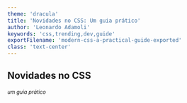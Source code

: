 ```yaml
---
theme: 'dracula'
title: 'Novidades no CSS: Um guia prático'
author: 'Leonardo Adamoli'
keywords: 'css,trending,dev,guide'
exportFilename: 'modern-css-a-practical-guide-exported'
class: 'text-center'
---
```


<section>
  <h1 class="font-bold !text-white" v-motion-slide-right>
    Novidades no CSS
  </h1>

  <small class="inline-flex items-end gap-2 !text-green" v-motion-slide-left>
    <i>um guia prático</i>
    <fluent-emoji-nail-polish-light class="w-[30px] h-[30px]" />
  </small>
</section>